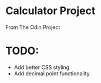 # Calculator Project
From The Odin Project
# TODO:
- Add better CSS styling
- Add decimal point functionality
